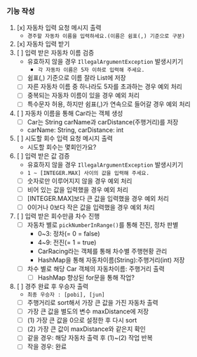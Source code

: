 ### 기능 작성
1. [x] 자동차 입력 요청 메시지 출력
    - `경주할 자동차 이름을 입력하세요.(이름은 쉼표(,) 기준으로 구분)`
2. [x] 자동차 입력 받기
3. [ ] 입력 받은 자동차 이름 검증
   - 유효하지 않을 경우 `IllegalArgumentException` 발생시키기
     - `각 자동차 이름은 5자 이하로 입력해 주세요.`
   - [ ] 쉼표(,) 기준으로 이름 잘라 List에 저장
   - [ ] 자른 자동차 이름 중 하나라도 5자를 초과하는 경우 예외 처리
   - [ ] 중복되는 자동차 이름이 있을 경우 예외 처리
   - [ ] 특수문자 허용, 하지만 쉼표(,)가 연속으로 들어갈 경우 예외 처리
4. [ ] 자동차 이름을 통해 Car라는 객체 생성
    - [ ] Car는 String carName과 carDistance(주행거리)를 저장
    - carName: String, carDistance: int
5. [ ] 시도할 회수 입력 요청 메시지 출력
    - 시도할 회수는 몇회인가요?
6. [ ] 입력 받은 값 검증
    - 유효하지 않을 경우 `IllegalArgumentException` 발생시키기
    - `1 ~ [INTEGER.MAX] 사이의 값을 입력해 주세요.`
    - [ ] 숫자로만 이루어지지 않을 경우 예외 처리
    - [ ] 비어 있는 값을 입력했을 경우 예외 처리
    - [ ] [INTEGER.MAX]보다 큰 값을 입력했을 경우 예외 처리
    - [ ] 0이거나 0보다 작은 값을 입력했을 경우 예외 처리
7. [ ] 입력 받은 회수만큼 차수 진행
    - [ ] 자동차 별로 `pickNumberInRange()`를 통해 전진, 정차 판별
      - 0~3: 정차(= 0 = false)
      - 4~9: 전진(= 1 = true)
      - CarRacing라는 객체를 통해 차수별 주행현황 관리
      - HashMap을 통해 자동차이름(String):주행거리(int) 저장
    - [ ] 차수 별로 해당 Car 객체의 자동차이름: 주행거리 출력
      - [ ] HashMap 향상된 for문을 통해 작업?
8. [ ] 경주 완료 후 우승자 출력
    - `최종 우승자 : [pobi], [jun]`
    - [ ] 주행거리로 sort해서 가장 큰 값을 가진 자동차 출력
    - [ ] 가장 큰 값을 별도의 변수 maxDistance에 저장
    - [ ] (1) 가장 큰 값을 0으로 설정한 후 다시 sort
    - [ ] (2) 가장 큰 값이 maxDistance와 같은지 확인
    - [ ] 같을 경우: 해당 자동차 출력 후 (1)~(2) 작업 반복
    - [ ] 작을 경우: 완료